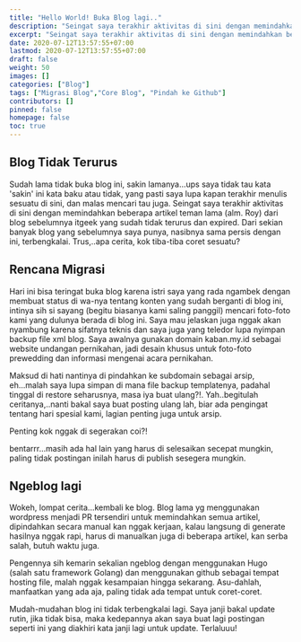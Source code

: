 ```yaml
---
title: "Hello World! Buka Blog lagi.."
description: "Seingat saya terakhir aktivitas di sini dengan memindahkan beberapa artikel teman lama (alm. Roy) dari blog sebelumnya itgeek yang sudah tidak terurus dan expired."
excerpt: "Seingat saya terakhir aktivitas di sini dengan memindahkan beberapa artikel teman lama (alm. Roy) dari blog sebelumnya itgeek yang sudah tidak terurus dan expired."
date: 2020-07-12T13:57:55+07:00
lastmod: 2020-07-12T13:57:55+07:00
draft: false
weight: 50
images: []
categories: ["Blog"]
tags: ["Migrasi Blog","Core Blog", "Pindah ke Github"]
contributors: []
pinned: false
homepage: false
toc: true
---
```

## Blog Tidak Terurus
Sudah lama tidak buka blog ini, sakin lamanya...ups saya tidak tau kata 'sakin' ini kata baku atau tidak, yang pasti saya lupa kapan terakhir menulis sesuatu di sini, dan malas mencari tau juga. Seingat saya terakhir aktivitas di sini dengan memindahkan beberapa artikel teman lama (alm. Roy) dari blog sebelumnya itgeek yang sudah tidak terurus dan expired. Dari sekian banyak blog yang sebelumnya saya punya, nasibnya sama persis dengan ini, terbengkalai. Trus,..apa cerita, kok tiba-tiba coret sesuatu? 

## Rencana Migrasi
Hari ini bisa teringat buka blog karena istri saya yang rada ngambek dengan membuat status di wa-nya tentang konten yang sudah berganti di blog ini, intinya sih si sayang (begitu biasanya kami saling panggil) mencari foto-foto kami yang dulunya berada di blog ini. Saya mau jelaskan juga nggak akan nyambung karena sifatnya teknis dan saya juga yang teledor lupa nyimpan backup file xml blog. Saya awalnya gunakan domain kaban.my.id sebagai website undangan pernikahan, jadi desain khusus untuk foto-foto prewedding dan informasi mengenai acara pernikahan. 

Maksud di hati nantinya di pindahkan ke subdomain sebagai arsip, eh...malah saya lupa simpan di mana file backup templatenya, padahal tinggal di restore seharusnya, masa iya buat ulang?!. Yah..begitulah ceritanya,..nanti bakal saya buat posting ulang lah, biar ada pengingat tentang hari spesial kami, lagian penting juga untuk arsip. 

Penting kok nggak di segerakan coi?!

bentarrr...masih ada hal lain yang harus di selesaikan secepat mungkin, paling tidak postingan inilah harus di publish sesegera mungkin.

## Ngeblog lagi
Wokeh, lompat cerita...kembali ke blog. Blog lama yg menggunakan wordpress menjadi PR tersendiri untuk memindahkan semua artikel, dipindahkan secara manual kan nggak kerjaan, kalau langsung di generate hasilnya nggak rapi, harus di manualkan juga di beberapa artikel, kan serba salah, butuh waktu juga. 

Pengennya sih kemarin sekalian ngeblog dengan menggunakan Hugo (salah satu framework Golang) dan menggunakan github sebagai tempat hosting file, malah nggak kesampaian hingga sekarang. Asu-dahlah, manfaatkan yang ada aja, paling tidak ada tempat untuk coret-coret. 

Mudah-mudahan blog ini tidak terbengkalai lagi. Saya janji bakal update rutin, jika tidak bisa, maka kedepannya akan saya buat lagi postingan seperti ini yang diakhiri kata janji lagi untuk update. Terlaluuu!
